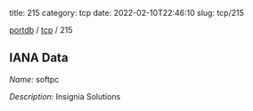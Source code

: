 title: 215
category: tcp
date: 2022-02-10T22:46:10
slug: tcp/215

[portdb](/) / [tcp](/category/tcp.html) / 215


## IANA Data

_Name:_ softpc

_Description:_ Insignia Solutions

